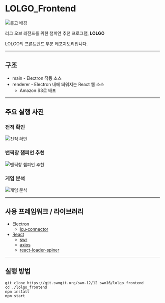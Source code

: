# LOLGO_Frontend

![롤고 배경](https://user-images.githubusercontent.com/37856995/128962448-39fc7809-0127-4d36-a232-be0b46e72185.png)

리그 오브 레전드를 위한 챔피언 추천 프로그램, **LOLGO**

LOLGO의 프론트엔드 부분 레포지토리입니다.

---

## 구조
- main - Electron 작동 소스
- renderer - Electron 내에 띄워지는 React 웹 소스
  - Amazon S3로 배포


---

## 주요 실행 사진

### 전적 확인

![전적 확인](https://user-images.githubusercontent.com/37856995/139628032-30a20ba0-145c-4d42-bd98-f8fac5180491.png)

### 밴픽창 챔피언 추천

![밴픽창 챔피언 추천](https://user-images.githubusercontent.com/37856995/139628039-b10acd78-1fc4-4471-8f53-b13e5cc1fe3a.png)

### 게임 분석

![게임 분석](https://user-images.githubusercontent.com/37856995/139628037-8c1939e3-2591-442c-8cb5-3f7ec1b6e238.png)


---

## 사용 프레임워크 / 라이브러리

- [Electron](https://github.com/electron/electron)
  - [lcu-connector](https://github.com/Pupix/lcu-connector)
- [React](https://github.com/facebook/react)
  - [swr](https://github.com/vercel/swr)
  - [axios](https://github.com/axios/axios)
  - [react-loader-spiner](https://github.com/mhnpd/react-loader-spinner)
---

## 실행 방법

```
git clone https://git.swmgit.org/swm-12/12_swm16/lolgo_frontend
cd ./lolgo_frontend
npm install
npm start
```
